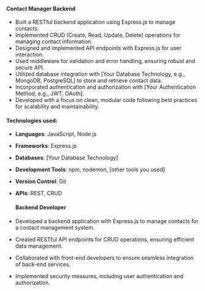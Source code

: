 #### Contact Manager Backend
- Built a RESTful backend application using Express.js to manage contacts.
- Implemented CRUD (Create, Read, Update, Delete) operations for managing contact information.
- Designed and implemented API endpoints with Express.js for user interaction.
- Used middleware for validation and error handling, ensuring robust and secure API.
- Utilized database integration with [Your Database Technology, e.g., MongoDB, PostgreSQL] to store and retrieve contact data.
- Incorporated authentication and authorization with [Your Authentication Method, e.g., JWT, OAuth].
- Developed with a focus on clean, modular code following best practices for scalability and maintainability.


#### Technologies used:
- **Languages**: JavaScript, Node.js
- **Frameworks**: Express.js
- **Databases**: [Your Database Technology]
- **Development Tools**: npm, nodemon, [other tools you used]
- **Version Control**: Git
- **APIs**: REST, CRUD

  #### Backend Developer 
- Developed a backend application with Express.js to manage contacts for a contact management system.
- Created RESTful API endpoints for CRUD operations, ensuring efficient data management.
- Collaborated with front-end developers to ensure seamless integration of back-end services.
- Implemented security measures, including user authentication and authorization.

